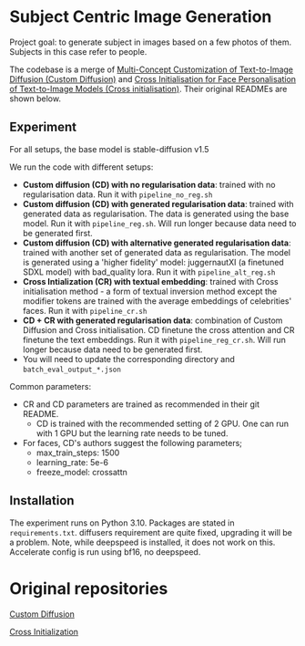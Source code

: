 # Subject Centric Image Generation

Project goal: to generate subject in images based on a few photos of them. Subjects in this case refer to people.

The codebase is a merge of [Multi-Concept Customization of Text-to-Image Diffusion (Custom Diffusion)](https://github.com/adobe-research/custom-diffusion) and [Cross Initialisation for Face Personalisation of Text-to-Image Models (Cross initialisation)](https://github.com/lyuPang/CrossInitialization). Their original READMEs are shown below.

## Experiment

For all setups, the base model is stable-diffusion v1.5

We run the code with different setups:

- **Custom diffusion (CD) with no regularisation data**: trained with no regularisation data. Run it with `pipeline_no_reg.sh`
- **Custom diffusion (CD) with generated regularisation data**: trained with generated data as regularisation. The data is generated using the base model. Run it with `pipeline_reg.sh`. Will run longer because data need to be generated first.
- **Custom diffusion (CD) with alternative generated regularisation data**: trained with another set of generated data as regularisation. The model is generated using a 'higher fidelity' model: juggernautXI (a finetuned SDXL model) with bad_quality lora. Run it with `pipeline_alt_reg.sh`
- **Cross Intialization (CR) with textual embedding**: trained with Cross initialisation method -  a form of textual inversion method except the modifier tokens are trained with the average embeddings of celebrities' faces. Run it with `pipeline_cr.sh`
- **CD + CR with generated regularisation data**: combination of Custom Diffusion and Cross initialisation. CD finetune the cross attention and CR finetune the text embeddings. Run it with `pipeline_reg_cr.sh`. Will run longer because data need to be generated first.
- You will need to update the corresponding directory and `batch_eval_output_*.json`

Common parameters:

- CR and CD parameters are trained as recommended in their git README.
  - CD is trained with the recommended setting of 2 GPU. One can run with 1 GPU but the learning rate needs to be tuned. 
- For faces, CD's authors suggest the following parameters;
  - max_train_steps: 1500
  - learning_rate: 5e-6
  - freeze_model: crossattn

## Installation

The experiment runs on Python 3.10. Packages are stated in `requirements.txt`. diffusers requirement are quite fixed, upgrading it will be a problem. Note, while deepspeed is installed, it does not work on this. Accelerate config is run using bf16, no deepspeed.

# Original repositories

[Custom Diffusion](https://github.com/adobe-research/custom-diffusion)

[Cross Initialization](https://github.com/lyuPang/CrossInitialization)
